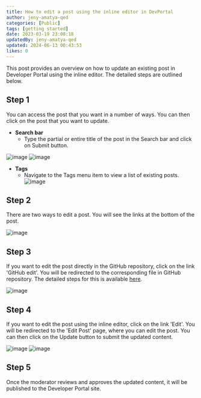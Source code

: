 ```yaml
---
title: How to edit a post using the inline editor in DevPortal
author: jeny-amatya-qed
categories: [Public]
tags: [getting started]
date: 2023-03-19 23:08:18 
updatedBy: jeny-amatya-qed
updated: 2024-06-13 00:43:53 
likes: 0
---
```


This post provides an overview on how to update an existing post in Developer Portal using the inline editor. The detailed steps are outlined below.

## Step 1

You can access the post that you want in a number of ways. You can then click on the post that you want to update.
* **Search bar**
    * Type the partial or entire title of the post in the Search bar and click on Submit button.

![image](https://sadevportal3.blob.core.windows.net/root/post/edit-post-step-1-1.png)
![image](https://sadevportal3.blob.core.windows.net/root/post/edit-post-step-1-2.png)

* **Tags**
    * Navigate to the Tags menu item to view a list of existing posts.
![image](https://sadevportal3.blob.core.windows.net/root/post/edit-post-step-1-3.png)

## Step 2

There are two ways to edit a post. You will see the links at the bottom of the post.

![image](https://sadevportal3.blob.core.windows.net/root/post/edit-post-step-2.png)

## Step 3
If you want to edit the post directly in the GitHub repository, click on the link 'GitHub edit'. You will be redirected to the corresponding file in GitHub repository. The detailed steps for this is available [here](https://developer.qed.qld.gov.au/getting-started/How-to-edit-a-post-using-GitHub-repository/).

![image](https://sadevportal3.blob.core.windows.net/root/post/edit-post-step-3.png)

## Step 4
If you want to edit the post using the inline editor, click on the link 'Edit'. You will be redirected to the 'Edit Post' page, where you can edit the post. You can then click on the Update button to submit the updated content.

![image](https://sadevportal3.blob.core.windows.net/root/post/edit-post-step-4-1.png)
![image](https://sadevportal3.blob.core.windows.net/root/post/edit-post-step-4-2.png)

## Step 5 
Once the moderator reviews and approves the updated content, it will be published to the Developer Portal site. 